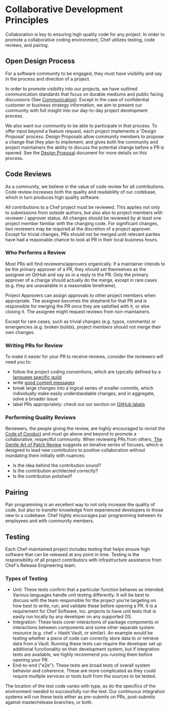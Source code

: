# Collaborative Development Principles

Collaboration is key to ensuring high quality code for any project. In order to promote a collaborative coding environment, Chef utilizes testing, code reviews, and pairing.

## Open Design Process

For a software community to be engaged, they must have visibility and say in the process and direction of a project.

In order to promote visibility into our projects, we have outlined communication standards that focus on durable mediums and public facing discussions (See [Communication](../../communication/README.md)). Except in the case of confidential customer or business strategy information, we aim to present our community with full insight into our day-to-day project development process.

We also want our community to be able to participate in that process. To offer input beyond a feature request, each project implements a 'Design Proposal' process. Design Proposals allow community members to propose a change that _they_ plan to implement, and gives both the community and project maintainers the ability to discuss the potential change before a PR is opened. See the [Design Proposal](design-proposals.md) document for more details on this process. 

## Code Reviews

As a community, we believe in the value of code review for all contributions. Code review increases both the quality and readability of our codebase, which in turn produces high quality software.

All contributions to a Chef project must be reviewed. This applies not only to submissions from outside authors, but also also to project members with reviewer / approver status. All changes should be reviewed by at least one project member familiar with the changing code. For significant changes, _two_ reviewers may be required at the discretion of a project approver. Except for trivial changes, PRs should not be merged until relevant parties have had a reasonable chance to look at PR in their local business hours.

### Who Performs a Review

Most PRs will find reviewers/approvers organically. If a maintainer intends to be the primary approver of a PR, they should set themselves as the assignee on GitHub and say so in a reply to the PR. Only the primary approver of a change should actually do the merge, except in rare cases (e.g. they are unavailable in a reasonable timeframe).

Project Approvers can assign approvals to other project members when appropriate. The assignee becomes the shepherd for that PR and is responsible for merging the PR once they are satisfied with it, or else closing it. The assignee might request reviews from non-maintainers.

Except for rare cases, such as trivial changes (e.g. typos, comments) or emergencies (e.g. broken builds), project members should not merge their own changes.

### Writing PRs for Review

To make it easier for your PR to receive reviews, consider the reviewers will need you to:

* follow the project coding conventions, which are typically defined by a [language specific guild](../../guilds/README.md)
* write [good commit messages](https://chris.beams.io/posts/git-commit/)
* break large changes into a logical series of smaller commits, which individually make easily understandable changes, and in aggregate, solve a broader issue
* label PRs appropriately: check out our section on [GitHub labels](/repo-management/github-labels.md)

### Performing Quality Reviews

Reviewers, the people giving the review, are highly encouraged to revisit the [Code of Conduct](../../CODE_OF_CONDUCT.md) and must go above and beyond to promote a collaborative, respectful community.
When reviewing PRs from others, [The Gentle Art of Patch Review](http://sage.thesharps.us/2014/09/01/the-gentle-art-of-patch-review/) suggests an iterative series of focuses, which is designed to lead new contributors to positive collaboration without inundating them initially with nuances:

* Is the idea behind the contribution sound?
* Is the contribution architected correctly?
* Is the contribution polished?

## Pairing

Pair programming is an excellent way to not only increase the quality of code, but also to transfer knowledge from experienced developers to those new to a codebase. Chef highly encourages pair programming between its employees and with community members.

## Testing

Each Chef-maintained project includes testing that helps ensure high software that can be released at any point in time. Testing is the responsibility of all project contributors with infrastructure assistance from Chef's Release Engineering team.

### Types of Testing

* Unit: These tests confirm that a particular function behaves as intended. Various languages handle unit testing differently. It will be best to discuss with the team responsible for the project you're targeting on how best to write, run, and validate these before opening a PR. It is a requirement for Chef Software, Inc. projects to have unit tests that is easily run locally by any developer on any supported OS.
* Integration: These tests cover interactions of package components or interactions between components and some other separate system resource (e.g. chef + Hashi Vault, or similar). An example would be testing whether a piece of code can correctly store data to or retrieve data from a Vault. Running these tests can require the developer set up additional functionality on their development system, but if integration tests are available, we highly recommend you running them before opening your PR.
* End-to-end ("e2e"): These tests are broad tests of overall system behavior and coherence. These are more complicated as they could require multiple services or tools built from the sources to be tested.

The location of the test code varies with type, as do the specifics of the environment needed to successfully run the test. Our continuous integration systems will run these tests either as pre-submits on PRs, post-submits against master/release branches, or both.
